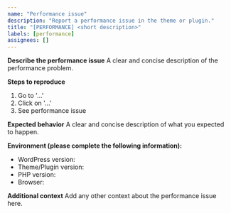 ```yaml
---
name: "Performance issue"
description: "Report a performance issue in the theme or plugin."
title: "[PERFORMANCE] <short description>"
labels: [performance]
assignees: []
---
```


**Describe the performance issue**
A clear and concise description of the performance problem.

**Steps to reproduce**
1. Go to '...'
2. Click on '...'
3. See performance issue

**Expected behavior**
A clear and concise description of what you expected to happen.

**Environment (please complete the following information):**
- WordPress version:
- Theme/Plugin version:
- PHP version:
- Browser:

**Additional context**
Add any other context about the performance issue here.
